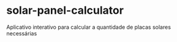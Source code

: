 # solar-panel-calculator
Aplicativo interativo para calcular a quantidade de placas solares necessárias
